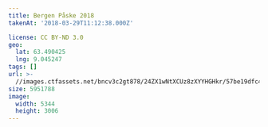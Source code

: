 ```yaml
---
title: Bergen Påske 2018
takenAt: '2018-03-29T11:12:38.000Z'

license: CC BY-ND 3.0
geo:
  lat: 63.490425
  lng: 9.045247
tags: []
url: >-
  //images.ctfassets.net/bncv3c2gt878/24ZX1wNtXCUz8zXYYHGHkr/57be19dfc4f03d58395a988b0f80f802/bergen-pske-2018_40465935294_o
size: 5951788
image:
  width: 5344
  height: 3006
---
```

